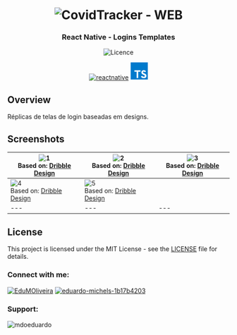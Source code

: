 <h1  align="center">
<img
alt="CovidTracker - WEB"
src="https://i.imgur.com/wkUQK58.png">
</h1>
<h3  align="center">
React Native - Logins Templates
</h3>

<p  align="center">
<img  alt="Licence"  src="https://img.shields.io/github/license/EduMOliveira/react-native-logins.svg?style=flat-square">
</p>
  
<p  align="center">
<a href="https://reactnative.dev/" target="_blank"><img src="https://reactnative.dev/img/header_logo.svg" alt="reactnative" width="40" height="40"/></a> <a href="https://www.typescriptlang.org/" target="_blank"> <img src="https://raw.githubusercontent.com/devicons/devicon/master/icons/typescript/typescript-original.svg" alt="typescript" width="40" height="40"/> </a>
</p>

  

## Overview

  Réplicas de telas de login baseadas em designs.
  
## Screenshots

| <img  src="https://i.imgur.com/cIpPVoB.png"  alt="1"  width="220px height = 400px"><br />Based on: [Dribble Design](https://dribbble.com/shots/5351806-Restaurant-Registration-Form)| <img  src="https://i.imgur.com/AvAgGN6.png"  alt="2"  width="220px height = 400px"><br />Based on: [Dribble Design](https://dribbble.com/shots/15635034-Saifty-GDPR-Settings)| <img  src="https://i.imgur.com/P8Cqs1X.png"  alt="3"  width="220px height = 400px"><br />Based on: [Dribble Design](https://dribbble.com/shots/15112421-Dating-App)| 
| --- | --- | --- |
| <img  src="https://i.imgur.com/9bYJEC7.png"  alt="4"  width="220px height = 400px"><br />Based on: [Dribble Design]()| <img  src="https://i.imgur.com/aqsREfK.png"  alt="5"  width="220px height = 400px"><br />Based on: [Dribble Design](https://dribbble.com/shots/11180554-DailyUI-001)| | 
| --- | --- | --- |
  

## License

  

This project is licensed under the MIT License - see the [LICENSE](https://github.com/EduMOliveira/react-native-logins/blob/master/LICENSE) file for details.

  

<h3  align="left">Connect with me:</h3>
<p  align="left">
<a  href="https://github.com/EduMOliveira"  target="blank"><img  align="center"  src="https://raw.githubusercontent.com/rahuldkjain/github-profile-readme-generator/master/src/images/icons/Social/github.svg"  alt="EduMOliveira"  height="30"  width="40" /></a>
<a  href="https://linkedin.com/in/eduardo-michels-1b17b4203"  target="blank"><img  align="center"  src="https://raw.githubusercontent.com/rahuldkjain/github-profile-readme-generator/master/src/images/icons/Social/linked-in-alt.svg"  alt="eduardo-michels-1b17b4203"  height="30"  width="40"/></a>
</p>

  

<h3  align="left">Support:</h3>
<p><a  href="https://www.buymeacoffee.com/mdoeduardo"> <img  align="left"  src="https://cdn.buymeacoffee.com/buttons/v2/default-yellow.png"  height="50"  width="210"  alt="mdoeduardo" /></a></p><br><br>